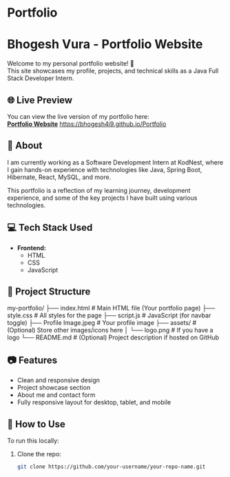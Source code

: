 # Portfolio

# Bhogesh Vura - Portfolio Website

Welcome to my personal portfolio website! 🎯  
This site showcases my profile, projects, and technical skills as a Java Full Stack Developer Intern.

## 🌐 Live Preview

You can view the live version of my portfolio here:  
[**Portfolio Website**](#https://bhogesh4i9.github.io/Portfolio/) <https://bhogesh4i9.github.io/Portfolio>

## 📌 About

I am currently working as a Software Development Intern at KodNest, where I gain hands-on experience with technologies like Java, Spring Boot, Hibernate, React, MySQL, and more.

This portfolio is a reflection of my learning journey, development experience, and some of the key projects I have built using various technologies.

## 💻 Tech Stack Used

- **Frontend:**  
  - HTML  
  - CSS  
  - JavaScript  

## 📁 Project Structure
my-portfolio/
├── index.html                  # Main HTML file (Your portfolio page)
├── style.css                   # All styles for the page
├── script.js                   # JavaScript (for navbar toggle)
├── Profile Image.jpeg          # Your profile image
├── assets/                     # (Optional) Store other images/icons here
│   └── logo.png                # If you have a logo
└── README.md                   # (Optional) Project description if hosted on GitHub



## 📷 Features

- Clean and responsive design
- Project showcase section
- About me and contact form
- Fully responsive layout for desktop, tablet, and mobile


## 🚀 How to Use

To run this locally:

1. Clone the repo:
   ```bash
   git clone https://github.com/your-username/your-repo-name.git
